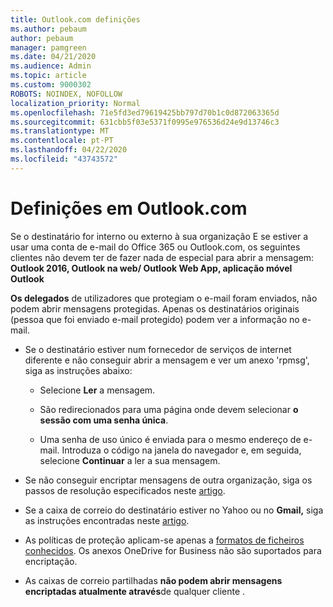 ```yaml
---
title: Outlook.com definições
ms.author: pebaum
author: pebaum
manager: pamgreen
ms.date: 04/21/2020
ms.audience: Admin
ms.topic: article
ms.custom: 9000302
ROBOTS: NOINDEX, NOFOLLOW
localization_priority: Normal
ms.openlocfilehash: 71e5fd3ed79619425bb797d70b1c0d872063365d
ms.sourcegitcommit: 631cbb5f03e5371f0995e976536d24e9d13746c3
ms.translationtype: MT
ms.contentlocale: pt-PT
ms.lasthandoff: 04/22/2020
ms.locfileid: "43743572"
---
```

# <a name="settings-in-outlookcom"></a>Definições em Outlook.com

Se o destinatário for interno ou externo à sua organização E se estiver a usar uma conta de e-mail do Office 365 ou Outlook.com, os seguintes clientes não devem ter de fazer nada de especial para abrir a mensagem: **Outlook 2016, Outlook na web/ Outlook Web App, aplicação móvel Outlook**

**Os delegados** de utilizadores que protegiam o e-mail foram enviados, não podem abrir mensagens protegidas. Apenas os destinatários originais (pessoa que foi enviado e-mail protegido) podem ver a informação no e-mail.

- Se o destinatário estiver num fornecedor de&nbsp;serviços de internet diferente e não conseguir abrir a mensagem e ver um anexo 'rpmsg', siga as instruções abaixo:
    
    - Selecione **Ler** a mensagem.
    
    - São redirecionados para uma página onde devem selecionar **o sessão com uma senha única**.
    
    - Uma senha de uso único é enviada para o mesmo endereço de e-mail. Introduza o código na janela do navegador e, em seguida, selecione **Continuar** a ler a sua mensagem.

- Se não conseguir encriptar mensagens de outra organização, siga os passos de resolução especificados neste [artigo](https://support.office.com/article/known-issues-opening-irm-protected-emails-sent-from-users-in-other-office-365-organizations-0dec0593-a05d-4aa2-8445-9311ebab3164).

- Se a caixa de correio do destinatário estiver</span> no Yahoo ou no **Gmail,** siga as instruções encontradas neste [artigo](https://support.office.com/article/how-do-i-open-a-protected-message-1157a286-8ecc-4b1e-ac43-2a608fbf3098).

- As políticas de proteção aplicam-se apenas a [formatos de ficheiros conhecidos](https://docs.microsoft.com/azure/information-protection/rms-client/client-admin-guide-file-types). Os anexos OneDrive for Business não são suportados para encriptação.

- As caixas de correio partilhadas **não podem abrir mensagens encriptadas atualmente através**de qualquer cliente . 
